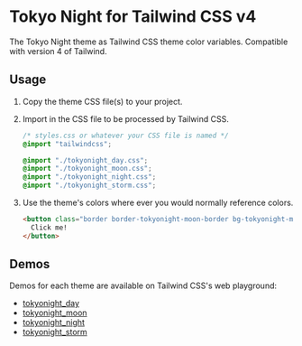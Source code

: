 # Tokyo Night for Tailwind CSS v4

The Tokyo Night theme as Tailwind CSS theme color variables. Compatible with version 4 of Tailwind.

## Usage

1. Copy the theme CSS file(s) to your project.

2. Import in the CSS file to be processed by Tailwind CSS.

   ```css
   /* styles.css or whatever your CSS file is named */
   @import "tailwindcss";

   @import "./tokyonight_day.css";
   @import "./tokyonight_moon.css";
   @import "./tokyonight_night.css";
   @import "./tokyonight_storm.css";
   ```

3. Use the theme's colors where ever you would normally reference colors.

   ```html
   <button class="border border-tokyonight-moon-border bg-tokyonight-moon-bg text-tokyonight-moon-fg">
     Click me!
   </button>
   ```

## Demos

Demos for each theme are available on Tailwind CSS's web playground:

- [tokyonight_day](https://play.tailwindcss.com/kHihIJmxtf)
- [tokyonight_moon](https://play.tailwindcss.com/8yI7iYjuFj)
- [tokyonight_night](https://play.tailwindcss.com/L91QMbz7XU)
- [tokyonight_storm](https://play.tailwindcss.com/9mZNmRRIVQ)
